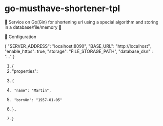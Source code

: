 # go-musthave-shortener-tpl
🎲 Service on Go(Gin) for shortening url using a special algorithm and storing in a database/file/memory 🎲

🎯 Configuration

{
  "SERVER_ADDRESS": "localhost:8090",
  "BASE_URL": "http://localhost",
  "enable_https": true,
  "storage": "FILE_STORAGE_PATH",
  "database_dsn" : "..."
}

 1. {
 2.  "properties": 
 3.     {
 4.      "name": "Martin",
 5.      "bornOn": "1957-01-05"
 6.     },
 7. }

